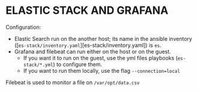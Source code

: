 # ELASTIC STACK AND GRAFANA

Configuration:
- Elastic Search run on the another host; its name in the ansible inventory ([`es-stack/inventory.yaml`][es-stack/inventory.yaml]) is `es`.
- Grafana and filebeat can run either on the host or on the guest.
    - If you want it to run on the guest, use the yml files playbooks (`es-stack/*.yml`) to configure them.
    - If you want to run them locally, use the flag `--connection=local`

Filebeat is used to monitor a file on `/var/opt/data.csv`
